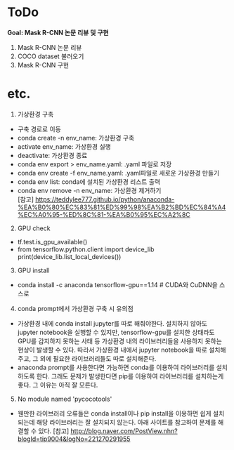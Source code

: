 # ToDo
**Goal: Mask R-CNN 논문 리뷰 및 구현**

1. Mask R-CNN 논문 리뷰
2. COCO dataset 불러오기
3. Mask R-CNN 구현

# etc.
1. 가상환경 구축
* 구축 경로로 이동
* conda create -n env_name: 가상환경 구축
* activate env_name: 가상환경 실행
* deactivate: 가상환경 종료
* conda env export > env_name.yaml: .yaml 파일로 저장
* conda env create -f env_name.yaml: .yaml파일로 새로운 가상환경 만들기
* conda env list: conda에 설치된 가상환경 리스트 출력
* conda env remove -n env_name: 가상환경 제거하기<br>
[참고] https://teddylee777.github.io/python/anaconda-%EA%B0%80%EC%83%81%ED%99%98%EA%B2%BD%EC%84%A4%EC%A0%95-%ED%8C%81-%EA%B0%95%EC%A2%8C

2. GPU check
* tf.test.is_gpu_available()
* from tensorflow.python.client import device_lib<br>
print(device_lib.list_local_devices())

3. GPU install
* conda install -c anaconda tensorflow-gpu==1.14    # CUDA와 CuDNN을 스스로 

4. conda prompt에서 가상환경 구축 시 유의점
* 가상환경 내에 conda install jupyter를 따로 해줘야한다. 설치하지 않아도 jupyter notebook을 실행할 수 있지만, tensorflow-gpu를 설치한 상태라도 GPU를 감지하지 못하는 사태 등 가상환경 내의 라이브러리들을 사용하지 못하는 현상이 발생할 수 있다. 따라서 가상환경 내에서 jupyter notebook을 따로 설치해주고, 그 외에 필요한 라이브러리들도 따로 설치해준다.
* anaconda prompt를 사용한다면 가능하면 conda를 이용하여 라이브러리를 설치하도록 한다. 그래도 문제가 발생한다면 pip를 이용하여 라이브러리를 설치하는게 좋다. 그 이유는 아직 잘 모른다.

5. No module named 'pycocotools'
* 웬만한 라이브러리 오류들은 conda install이나 pip install을 이용하면 쉽게 설치되는데 해당 라이브러리는 잘 설치되지 않는다. 아래 사이트를 참고하여 문제를 해결할 수 있다.
[참고] http://blog.naver.com/PostView.nhn?blogId=tip9004&logNo=221270291955
